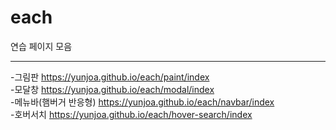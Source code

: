 # each
연습 페이지 모음

---

-그림판 https://yunjoa.github.io/each/paint/index <br>
-모달창 https://yunjoa.github.io/each/modal/index <br>
-메뉴바(햄버거 반응형) https://yunjoa.github.io/each/navbar/index <br>
-호버서치 https://yunjoa.github.io/each/hover-search/index <br>

